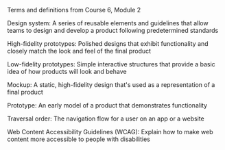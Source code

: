 Terms and definitions from Course 6, Module 2

Design system: A series of reusable elements and guidelines that allow teams to design and develop a product following predetermined standards

High-fidelity prototypes: Polished designs that exhibit functionality and closely match the look and feel of the final product

Low-fidelity prototypes: Simple interactive structures that provide a basic idea of how products will look and behave

Mockup: A static, high-fidelity design that's used as a representation of a final product

Prototype: An early model of a product that demonstrates functionality

Traversal order: The navigation flow for a user on an app or a website

Web Content Accessibility Guidelines (WCAG): Explain how to make web content more accessible to people with disabilities

